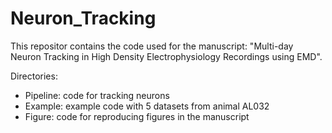 # Neuron_Tracking
This repositor contains the code used for the manuscript: "Multi-day Neuron Tracking in High Density Electrophysiology Recordings using EMD".

Directories:
- Pipeline: code for tracking neurons
- Example: example code with 5 datasets from animal AL032
- Figure: code for reproducing figures in the manuscript

